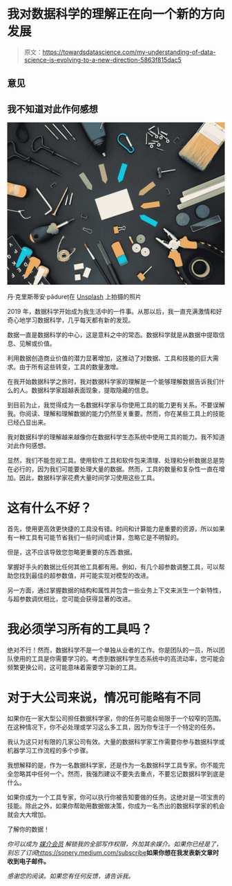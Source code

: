 # 我对数据科学的理解正在向一个新的方向发展

> 原文：<https://towardsdatascience.com/my-understanding-of-data-science-is-evolving-to-a-new-direction-5863f815dac5>

## 意见

## 我不知道对此作何感想

![](img/f7122fe1d4506ab83379e3c23dc4a4b6.png)

丹·克里斯蒂安·pădureț在 [Unsplash](https://unsplash.com/s/photos/tools?utm_source=unsplash&utm_medium=referral&utm_content=creditCopyText) 上拍摄的照片

2019 年，数据科学开始成为我生活中的一件事。从那以后，我一直充满激情和好奇心地学习数据科学，几乎每天都有新的发现。

数据一直是数据科学的中心，这是意料之中的常态。数据科学就是从数据中提取信息、见解或价值。

利用数据创造商业价值的潜力显著增加，这推动了对数据、工具和技能的巨大需求。由于所有这些转变，工具的数量激增。

在我开始数据科学之旅时，我对数据科学家的理解是一个能够理解数据告诉我们什么的人。数据科学家超越表面现象，提取隐藏的信息。

到目前为止，我觉得成为一名数据科学家与你使用工具的能力更有关系。不要误解我。你阅读、理解和理解数据的能力仍然至关重要。然而，你在某些工具上的技能已经凸显出来。

我对数据科学的理解越来越像你在数据科学生态系统中使用工具的能力。我不知道对此作何感想。

显然，我们不能忽视工具。使用软件工具和软件包来清理、处理和分析数据总是势在必行的，因为我们可能要处理大量的数据。然而，工具的数量和复杂性一直在增加。因此，数据科学家花费大量时间学习使用这些工具。

# 这有什么不好？

首先，使用更高效更快捷的工具没有错。时间和计算能力是重要的资源，所以如果有一种工具有可能节省我们一些时间或计算，忽略它是不明智的。

但是，这不应该导致您忽略更重要的东西:数据。

掌握好手头的数据比任何其他工具都有用。例如，有几个超参数调整工具，可以帮助您找到最佳的超参数值，并可能实现对模型的改进。

另一方面，通过掌握数据的结构和属性并包含一些业务上下文来派生一个新特性，与超参数调优相比，您可能会获得显著的改进。

# 我必须学习所有的工具吗？

绝对不行！然而，数据科学不是一个单独从业者的工作。你是团队的一员，所以团队使用的工具是你需要学习的。考虑到数据科学生态系统中的高流动率，您可能会频繁更换公司，这可能意味着需要学习新的工具。

# 对于大公司来说，情况可能略有不同

如果你在一家大型公司担任数据科学家，你的任务可能会局限于一个较窄的范围。在这种情况下，你不必处理或学习这么多工具，因为你专注于一个特定的任务。

我认为这只对有限的几家公司有效。大量的数据科学家工作需要你参与数据科学或机器学习工作流程的多个步骤。

我想解释的是，作为一名数据科学家，还是作为一名数据科学工具专家。你不能完全忽略其中任何一个。然而，我强烈建议不要失去重点，不要忘记数据科学到底是什么。

如果你成为一个工具专家，你可以执行你被告知要做的任务。这绝对是一项宝贵的技能。除此之外，如果你帮助用数据做决策，你成为一名杰出的数据科学家的机会就会大大增加。

了解你的数据！

*你可以成为* [*媒介会员*](https://sonery.medium.com/membership) *解锁我的全部写作权限，外加其余媒介。如果你已经是了，别忘了订阅*<https://sonery.medium.com/subscribe>**如果你想在我发表新文章时收到电子邮件。**

*感谢您的阅读。如果您有任何反馈，请告诉我。*